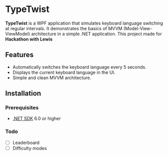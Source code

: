 # TypeTwist

**TypeTwist** is a WPF application that simulates keyboard language switching at regular intervals. It demonstrates the basics of MVVM (Model-View-ViewModel) architecture in a simple .NET application.
This project made for **Hackathon with Lewis**

## Features

- Automatically switches the keyboard language every 5 seconds.
- Displays the current keyboard language in the UI.
- Simple and clean MVVM architecture.
  

## Installation

### Prerequisites

- [.NET SDK](https://dotnet.microsoft.com/download) 6.0 or higher

### Todo

- [ ] Leaderboard
- [ ] Difficulty modes
